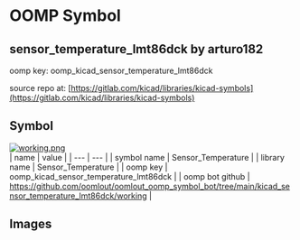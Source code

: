 # OOMP Symbol  
## sensor_temperature_lmt86dck  by arturo182  
  
oomp key: oomp_kicad_sensor_temperature_lmt86dck  
  
source repo at: [https://gitlab.com/kicad/libraries/kicad-symbols](https://gitlab.com/kicad/libraries/kicad-symbols)  
## Symbol  
  
[![working.png](working_600.png)](working.png)  
| name | value | 
| --- | --- | 
| symbol name | Sensor_Temperature | 
| library name | Sensor_Temperature | 
| oomp key | oomp_kicad_sensor_temperature_lmt86dck | 
| oomp bot github | https://github.com/oomlout/oomlout_oomp_symbol_bot/tree/main/kicad_sensor_temperature_lmt86dck/working | 
## Images  
